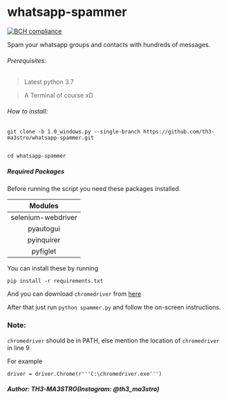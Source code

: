 # whatsapp-spammer 
[![BCH compliance](https://bettercodehub.com/edge/badge/TH3-MA3STRO/whatsapp-spammer?branch=1.0_windows.py)](https://bettercodehub.com/)

Spam your whatsapp groups and contacts with hundreds of messages.

###### Prerequisites:

> Latest python 3.7

> A Terminal of course xD

###### How to install:

``` 
git clone -b 1.0_windows.py --single-branch https://github.com/th3-ma3stro/whatsapp-spammer.git


cd whatsapp-spammer
```

##### Required Packages

Before running the script you need these packages installed.

Modules|
:---:|
selenium-webdriver|
pyautogui|
pyinquirer|
pyfiglet|

You can install these by running
```
pip install -r requirements.txt
```
And you can download `chromedriver` from [here](https://chromedriver.storage.googleapis.com/index.html?path=75.0.3770.140/)

After that just run `python spammer.py` and follow the on-screen instructions.

### Note:
`chromedriver` should be in PATH, else mention the location of `chromedriver` in line 9

For example
```
driver = driver.Chrome(r'''C:\chromedriver.exe''')
```

##### Author: _***TH3-MA3STRO***_(Instagram: @th3_ma3stro)



